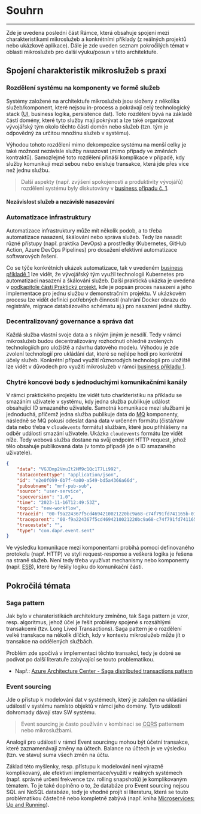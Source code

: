 # Souhrn
---
Zde je uvedena poslední část Rámce, která obsahuje spojení mezi charakteristikami mikroslužeb a konkrétními příklady (z reálných projektů nebo ukázkové aplikace). Dále je zde uveden seznam pokročilých témat v oblasti mikroslužeb pro další výuku/posun v této architektuře.

## Spojení charakteristik mikroslužeb s praxí
### Rozdělení systému na komponenty ve formě služeb
Systémy založené na architektuře mikroslužeb jsou složeny z několika služeb/komponent, které nejsou in-process a pokrávají celý technologický stack (<abbr title="Uživatelské rozhraní">UI</abbr>, business logika, persistence dat). Toto rozdělení bývá na základě částí domény, které tyto služby mají pokrývat a lze také organizovat vývojářský tým okolo těchto částí domén nebo služeb (tzn. tým je odpovědný za určitou množinu služeb v systému).

Výhodou tohoto rozdělení mimo dekompozice systému na menší celky je také možnost nezávisle služby nasazovat (mimo případy ve změnách kontraktů). Samozřejmě toto rozdělení přináší komplikace v případě, kdy služby komunikují mezi sebou nebo existuje transakce, která jde přes více než jednu službu.

> Další aspekty (např. zvýšení spokojenosti a produktivity vývojářů) rozdělení systému byly diskutovány v [business případu č. 1](/framework/business-cases?id=business-případ-1).
#### Nezávislost služeb a nezávislé nasazování
### Automatizace infrastruktury
Automatizace infrastruktury může mít několik podob, a to třeba automatizace nasazení, škálování nebo správa služeb. Tedy lze nasadit různé přístupy (např. praktika DevOps) a prostředky (Kubernetes, GitHub Action, Azure DevOps Pipelines) pro dosažení efektivní automatizace softwarových řešení.

Co se týče konkrétních ukázek automatizace, tak v uvedeném [business příkladě 1](/framework/business-cases?id=business-případ-1) lze vidět, že vývojářský tým využil technologii Kubernetes pro automatizaci nasazení a škálování služeb. Další praktická ukázka je uvedena v [podkapitole části Praktický projekt](/framework/on-hands-project?id=automatizace-infrastruktury), kde je popsán proces nasazení a jeho implementace pro jednu službu v demonstračním projektu. V ukázkovém procesu lze vidět definici potřebných činností (nahrání Docker obrazu do registráře, migrace databázového schématu aj.) pro nasazení jedné služby.
### Decentralizovaný governance a správa dat
Každá služba vlastní svoje data a s nikým jiným je nesdílí. Tedy v rámci mikroslužeb budou decentralizovány rozhodnutí ohledně zvolených technologiích pro uložiště a návrhu datového modelu. Výhodou je zde zvolení technologií pro ukládání dat, které se nejlépe hodí pro konkrétní účely služeb. Konkrétní případ využití různorodých technologií pro uložiště lze vidět v důvodech pro využití mikroslužeb v rámci [business příkladu 1](/framework/business-cases?id=důvod-pro-využití-mikroslužeb).
### Chytré koncové body s jednoduchými komunikačními kanály
V rámci praktického projektu lze vidět tuto charkteristiku na příkladu se smazáním uživatele v systému, kdy jedna služba publikuje událost obsahující ID smazaného uživatele. Samotná komunikace mezi službami je jednoduchá, přičemž jedna služba publikuje data do <abbr title="Message Queue">MQ</abbr> komponenty, následně se MQ pokusí odeslat daná data v určeném formátu (čistá/raw data nebo třeba v `cloudevents` formátu) službám, které jsou přihlášeny na odběr události smazání uživatele. Ukázka `cloudevents` formátu lze vidět níže. Tedy webová služba dostane na svůj endpoint HTTP request, jehož tělo obsahuje publikovaná data (v tomto případě jde o ID smazaného uživatele).

```json
{
    "data": "VGJDmp2VmuIt2HM9c1Qc1T7Li992",
    "datacontenttype": "application/json",
    "id": "e2e0f099-6b7f-4a00-a549-bd5a4366a66d",
    "pubsubname": "mrf-pub-sub",
    "source": "user-service",
    "specversion": "1.0",
    "time": "2023-11-16T12:49:53Z",
    "topic": "new-workflow",
    "traceid": "00-f9a224367f5cd4694210021220bc9a68-c74f791fd741165b-01",
    "traceparent": "00-f9a224367f5cd4694210021220bc9a68-c74f791fd741165b-01",
    "tracestate": "",
    "type": "com.dapr.event.sent"
}
```
Ve výsledku komunikace mezi komponentami probíhá pomocí definovaného protokolu (např. HTTP) ve styli request-response a veškerá logika je řešena na straně služeb. Není tedy třeba využívat mechanismy nebo komponenty (např. <abbr title="Enterprise Service Bus">ESB</abbr>), které by řešily logiku do komunikační části.

## Pokročilá témata
### Saga pattern
Jak bylo v charateristikách architektury zmíněno, tak Saga pattern je vzor, resp. algoritmus, jehož účel je řešit problémy spojené s rozsáhlými transakcemi (tzv. Long Lived Transactions). Saga pattern je o rozdělení velké transkace na několik dílčích, kdy v kontextu mikroslužeb může jít o transakce na oddělených službách. 

Problém zde spočívá v implementaci těchto transakcí, tedy je dobré se podívat po další literatuře zabývající se touto problematikou.
- Např.: [Azure Architecture Center - Saga distributed transactions pattern](https://learn.microsoft.com/en-us/azure/architecture/reference-architectures/saga/saga)

### Event sourcing
Jde o přístup k modelování dat v systémech, který je založen na ukládání událostí v systému namísto objektů v rámci jeho domény. Tyto události dohromady dávají stav SW systému.
> Event sourcing je často používán v kombinaci se <abbr title="Command Query Responsibility Separation">CQRS</abbr> patternem nebo mikroslužbami.

Analogií pro události v rámci Event sourcingu mohou být účetní transakce, které zaznamenávají změny na účtech. Balance na účtech je ve výsledku (tzn. ve stavu) suma všech změn na účtu.

Základ této myšlenky, resp. přístupu k modelování není výrazně komplikovaný, ale efektivní implementace/využití v reálných systémech (např. správné určení frekvence tzv. rolling snapshotů) je komplikovaným tématem. To je také doplněno o to, že databáze pro Event sourcing nejsou SQL ani NoSQL databáze, tedy je vhodné projít si literaturu, která se touto problématikou částečně nebo kompletně zabývá (např. kniha [Microservices: Up and Running](https://implementing-microservices.github.io/)).
